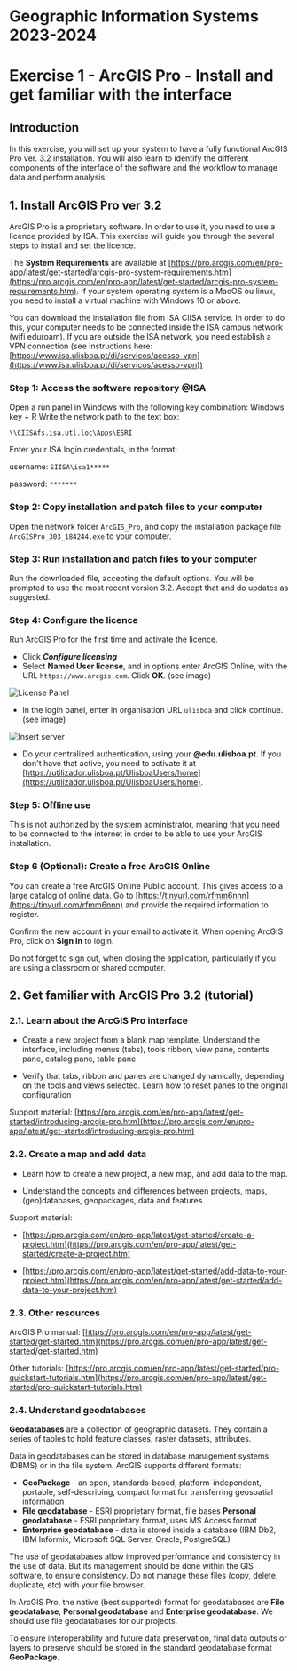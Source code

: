 # Geographic Information Systems 2023-2024

# Exercise 1 - ArcGIS Pro  - Install and get familiar with the interface

## Introduction

In this exercise, you will set up your system to have a fully functional ArcGIS Pro ver. 3.2 installation.
You will also learn to identify the different components of the interface of the software and the workflow 
to manage data and perform analysis.

## 1. Install ArcGIS Pro ver 3.2

ArcGIS Pro is a proprietary software. In order to use it, you need to use a licence provided by ISA. This 
exercise will guide you through the several steps to install and set the licence.

The **System Requirements** are available at 
[https://pro.arcgis.com/en/pro-app/latest/get-started/arcgis-pro-system-requirements.htm](https://pro.arcgis.com/en/pro-app/latest/get-started/arcgis-pro-system-requirements.htm). If your system operating system is a MacOS 
ou linux, you need to install a virtual machine with Windows 10 or above.

You can download the installation file from ISA CIISA service. In order to do 
this, your computer needs to be connected inside the ISA campus network (wifi 
eduroam). If you are outside the ISA network, you need establish a VPN connection 
(see instructions here: [https://www.isa.ulisboa.pt/di/servicos/acesso-vpn](https://www.isa.ulisboa.pt/di/servicos/acesso-vpn))

### **Step 1: Access the software repository @ISA**

Open a run panel in Windows with the following key combination: Windows key + R
Write the network path to the text box:
```
\\CIISAfs.isa.utl.loc\Apps\ESRI
```

Enter  your ISA login credentials, in the format:

username: `SIISA\isa1*****`

password: `*******`

### **Step 2: Copy installation and patch files to your computer**

Open the network folder `ArcGIS_Pro`, and copy the installation package file 
`ArcGISPro_303_184244.exe` to your computer.

### **Step 3: Run installation and patch files to your computer**
Run the downloaded file, accepting the default options. You will be prompted to 
use the most recent version 3.2. Accept that and do updates as suggested.


### **Step 4: Configure the licence**

Run ArcGIS Pro for the first time and activate the licence. 

- Click 
***Configure licensing***
- Select **Named User license**, and in options enter ArcGIS Online, with the URL `https://www.arcgis.com`. Click **OK**. (see image)

![License Panel](./images/ex01_img01.png)

- In the login panel, enter in organisation URL `ulisboa` and click continue. (see image)

![Insert server](./images/ex01_img02.png)

- Do your centralized authentication, using your **@edu.ulisboa.pt**. If you don't 
have that active, you need to activate it at [https://utilizador.ulisboa.pt/UlisboaUsers/home](https://utilizador.ulisboa.pt/UlisboaUsers/home).

### **Step 5: Offline use**

This is not authorized by the system administrator, meaning that you need to be 
connected to the internet in order to be able to use your ArcGIS installation.

### **Step 6 (Optional):  Create a free ArcGIS Online**

You can create a free ArcGIS Online Public account. This gives access to a large catalog of online data.
Go to [https://tinyurl.com/rfmm6nnn](https://tinyurl.com/rfmm6nnn) and provide the required information to register. 

Confirm the new account in your email to activate it.
When opening ArcGIS Pro, click on **Sign In** to login.

Do not forget to sign out, when closing the application, particularly if you are using a classroom or shared computer.

## 2. Get familiar with ArcGIS Pro 3.2 (tutorial)

### 2.1. Learn about the ArcGIS Pro interface

- Create a new project from a blank map template. Understand the interface, including menus (tabs), tools ribbon, view pane, contents pane, catalog pane, table pane.

- Verify that tabs, ribbon and panes are changed dynamically, depending on the tools and views selected.
Learn how to reset panes to the original configuration

Support material: [https://pro.arcgis.com/en/pro-app/latest/get-started/introducing-arcgis-pro.htm](https://pro.arcgis.com/en/pro-app/latest/get-started/introducing-arcgis-pro.htm)


### 2.2. Create a map and add data

- Learn how to create a new project, a new map, and add data to the map.

- Understand the concepts and differences between projects, maps, (geo)databases, geopackages, data and features

Support material:

- [https://pro.arcgis.com/en/pro-app/latest/get-started/create-a-project.htm](https://pro.arcgis.com/en/pro-app/latest/get-started/create-a-project.htm)

- [https://pro.arcgis.com/en/pro-app/latest/get-started/add-data-to-your-project.htm](https://pro.arcgis.com/en/pro-app/latest/get-started/add-data-to-your-project.htm)

### 2.3. Other resources

ArcGIS Pro manual: [https://pro.arcgis.com/en/pro-app/latest/get-started/get-started.htm](https://pro.arcgis.com/en/pro-app/latest/get-started/get-started.htm)

Other tutorials: [https://pro.arcgis.com/en/pro-app/latest/get-started/pro-quickstart-tutorials.htm](https://pro.arcgis.com/en/pro-app/latest/get-started/pro-quickstart-tutorials.htm)


### 2.4. Understand geodatabases 

**Geodatabases** are a collection of geographic datasets. They contain a series of tables to hold feature classes, raster datasets, attributes.

Data in geodatabases can be stored in database management systems (DBMS) or in the file system. ArcGIS supports different formats:

- **GeoPackage** - an open, standards-based, platform-independent, portable, self-describing, compact format for transferring geospatial information
- **File geodatabase** - ESRI proprietary format, file bases
**Personal geodatabase** - ESRI proprietary format, uses MS Access format
- **Enterprise geodatabase** - data is stored inside a database (IBM Db2, IBM Informix, Microsoft SQL Server, Oracle, PostgreSQL)

The use of geodatabases allow improved performance and consistency in the use of data. But its management should be done within the GIS software, to ensure consistency. Do not manage these files (copy, delete, duplicate, etc) with your file browser.

In ArcGIS Pro, the native (best supported) format for geodatabases are **File geodatabase**, **Personal geodatabase** and **Enterprise geodatabase**. We should use file geodatabases for our projects.

To ensure interoperability and future data preservation, final data outputs or layers to preserve should be stored in the standard geodatabase format **GeoPackage**.


